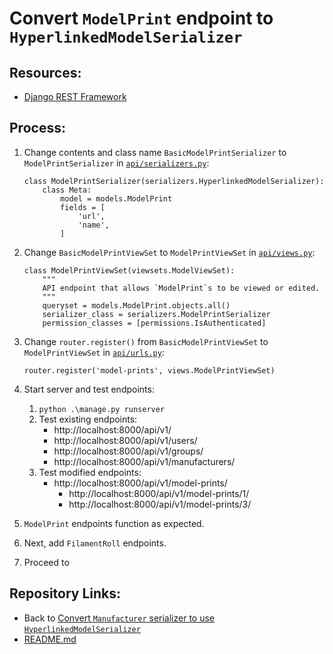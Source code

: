 # Convert `ModelPrint` endpoint to `HyperlinkedModelSerializer`

## Resources:
* [Django REST Framework](https://www.django-rest-framework.org/)

## Process:

1. Change contents and class name `BasicModelPrintSerializer` to `ModelPrintSerializer` in [`api/serializers.py`](../api/serializers.py):
    ```
    class ModelPrintSerializer(serializers.HyperlinkedModelSerializer):
        class Meta:
            model = models.ModelPrint
            fields = [
                'url',
                'name',
            ]
    ```

1. Change `BasicModelPrintViewSet` to `ModelPrintViewSet` in [`api/views.py`](../api/views.py):
    ```
    class ModelPrintViewSet(viewsets.ModelViewSet):
        """
        API endpoint that allows `ModelPrint`s to be viewed or edited.
        """
        queryset = models.ModelPrint.objects.all()
        serializer_class = serializers.ModelPrintSerializer
        permission_classes = [permissions.IsAuthenticated]
    ```

1. Change `router.register()` from `BasicModelPrintViewSet` to `ModelPrintViewSet` in [`api/urls.py`](../api/urls.py):
    ```
    router.register('model-prints', views.ModelPrintViewSet)
    ```

1. Start server and test endpoints:
    1. `python .\manage.py runserver`
    1. Test existing endpoints:
        * http://localhost:8000/api/v1/
        * http://localhost:8000/api/v1/users/
        * http://localhost:8000/api/v1/groups/
        * http://localhost:8000/api/v1/manufacturers/
    1. Test modified endpoints:
        * http://localhost:8000/api/v1/model-prints/
            * http://localhost:8000/api/v1/model-prints/1/
            * http://localhost:8000/api/v1/model-prints/3/

1. `ModelPrint` endpoints function as expected.

1. Next, add `FilamentRoll` endpoints.

1. Proceed to []()

## Repository Links:
* Back to [Convert `Manufacturer` serializer to use `HyperlinkedModelSerializer`](./21_convert_manufacturer_serializer_to_hyperlinked.md)
* [README.md](../README.md)